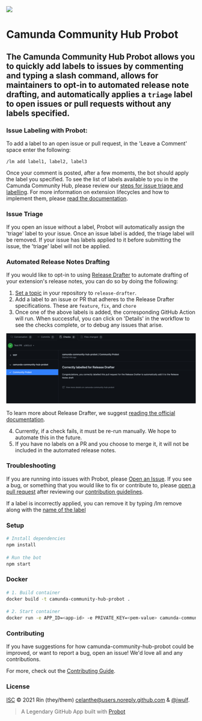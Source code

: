 <img src="https://img.shields.io/badge/Lifecycle-Proof%20of%20Concept-blueviolet">

# Camunda Community Hub Probot

## The Camunda Community Hub Probot allows you to quickly add labels to issues by commenting and typing a slash command, allows for maintainers to opt-in to automated release note drafting, and automatically applies a <code>triage</code> label to open issues or pull requests without any labels specified. 

### Issue Labeling with Probot:

To add a label to an open issue or pull request, in the 'Leave a Comment' space enter the following:

```
/lm add label1, label2, label3
```

Once your comment is posted, after a few moments, the bot should apply the label you specified. To see the list of labels available to you in the Camunda Community Hub, please review our [steps for issue triage and labelling](https://github.com/camunda-community-hub/community/blob/main/issue-triage.md). For more information on extension lifecycles and how to implement them, please [read the documentation](https://github.com/camunda-community-hub/community/blob/main/extension-lifecycle.md).

### Issue Triage 

If you open an issue without a label, Probot will automatically assign the 'triage' label to your issue. Once an issue label is added, the triage label will be removed. If your issue has labels applied to it before submitting the issue, the 'triage' label will not be applied.

### Automated Release Notes Drafting

If you would like to opt-in to using [Release Drafter](https://github.com/release-drafter/release-drafter) to automate drafting of your extension's release notes, you can do so by doing the following:

1. [Set a topic](https://docs.github.com/en/github/administering-a-repository/managing-repository-settings/classifying-your-repository-with-topics) in your repository to <code>release-drafter</code>.
2. Add a label to an issue or PR that adheres to the Release Drafter specifications. These are <code>feature</code>, <code>fix</code>, and <code>chore</code>
3. Once one of the above labels is added, the corresponding GitHub Action will run. When successful, you can click on 'Details' in the workflow to see the checks complete, or to debug any issues that arise.

<img src="https://github.com/camunda-community-hub/camunda-community-hub-probot/blob/main/assets/Release%20Drafter%20Checks.png">

To learn more about Release Drafter, we suggest [reading the official documentation](https://github.com/release-drafter/release-drafter).

4. Currently, if a check fails, it must be re-run manually. We hope to automate this in the future.
5. If you have no labels on a PR and you choose to merge it, it will not be included in the automated release notes.

### Troubleshooting

If you are running into issues with Probot, please [Open an Issue](https://github.com/camunda-community-hub/camunda-community-hub-probot/issues). If you see a bug, or something that you would like to fix or contribute to, please [open a pull request](https://github.com/camunda-community-hub/camunda-community-hub-probot/pulls) after reviewing our [contribution guidelines](https://github.com/camunda-community-hub/camunda-community-hub-probot/blob/main/CONTRIBUTING.md).

If a label is incorrectly applied, you can remove it by typing </code>/lm remove</code> along with the [name of the label](https://github.com/camunda-community-hub/camunda-community-hub-probot/labels)

### Setup

```sh
# Install dependencies
npm install

# Run the bot
npm start
```

### Docker

```sh
# 1. Build container
docker build -t camunda-community-hub-probot .

# 2. Start container
docker run -e APP_ID=<app-id> -e PRIVATE_KEY=<pem-value> camunda-community-hub-probot
```

### Contributing

If you have suggestions for how camunda-community-hub-probot could be improved, or want to report a bug, open an issue! We'd love all and any contributions.

For more, check out the [Contributing Guide](CONTRIBUTING.md).

### License

[ISC](LICENSE) © 2021 Rin (they/them) <celanthe@users.noreply.github.com> & [@jwulf](https://github.com/jwulf).

> A Legendary GitHub App built with [Probot](https://github.com/probot/probot) 
